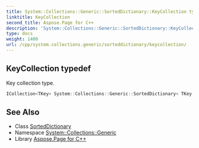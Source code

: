 ```yaml
---
title: System::Collections::Generic::SortedDictionary::KeyCollection typedef
linktitle: KeyCollection
second_title: Aspose.Page for C++
description: 'System::Collections::Generic::SortedDictionary::KeyCollection typedef. Key collection type in C++.'
type: docs
weight: 1400
url: /cpp/system.collections.generic/sorteddictionary/keycollection/
---
```

## KeyCollection typedef


Key collection type.

```cpp
ICollection<TKey> System::Collections::Generic::SortedDictionary< TKey, TValue >::KeyCollection
```

## See Also

* Class [SortedDictionary](../)
* Namespace [System::Collections::Generic](../../)
* Library [Aspose.Page for C++](../../../)
